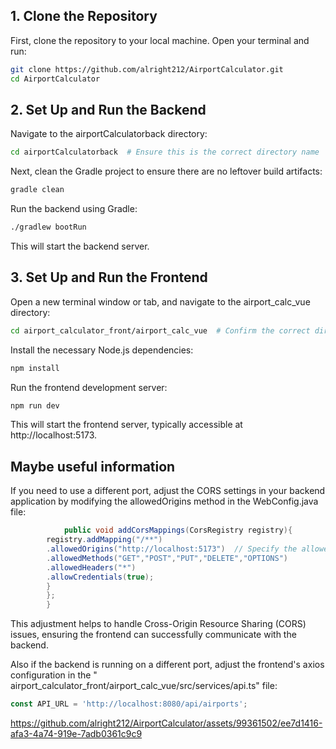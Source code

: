 ## 1. Clone the Repository

First, clone the repository to your local machine. Open your terminal and run:

```bash
git clone https://github.com/alright212/AirportCalculator.git
cd AirportCalculator
```

## 2. Set Up and Run the Backend

Navigate to the airportCalculatorback directory:

```bash
cd airportCalculatorback  # Ensure this is the correct directory name
```

Next, clean the Gradle project to ensure there are no leftover build artifacts:

```bash
gradle clean
```

Run the backend using Gradle:

```bash
./gradlew bootRun
```

This will start the backend server.

## 3. Set Up and Run the Frontend

Open a new terminal window or tab, and navigate to the airport_calc_vue directory:

```bash
cd airport_calculator_front/airport_calc_vue  # Confirm the correct directory path
```

Install the necessary Node.js dependencies:

```bash
npm install
```

Run the frontend development server:

```bash
npm run dev
```

This will start the frontend server, typically accessible at http://localhost:5173.

## Maybe useful information

If you need to use a different port,
adjust the CORS settings in your backend application by modifying the allowedOrigins method in the WebConfig.java file:

```java
            public void addCorsMappings(CorsRegistry registry){
        registry.addMapping("/**")
        .allowedOrigins("http://localhost:5173")  // Specify the allowed origin
        .allowedMethods("GET","POST","PUT","DELETE","OPTIONS")
        .allowedHeaders("*")
        .allowCredentials(true);
        }
        };
        }
```

This adjustment helps to handle Cross-Origin Resource Sharing (CORS) issues, ensuring the frontend can successfully
communicate with the backend.


Also if the backend is running on a different port, adjust the frontend's axios configuration in the "
airport_calculator_front/airport_calc_vue/src/services/api.ts" file:

```javascript
const API_URL = 'http://localhost:8080/api/airports';
```


https://github.com/alright212/AirportCalculator/assets/99361502/ee7d1416-afa3-4a74-919e-7adb0361c9c9

